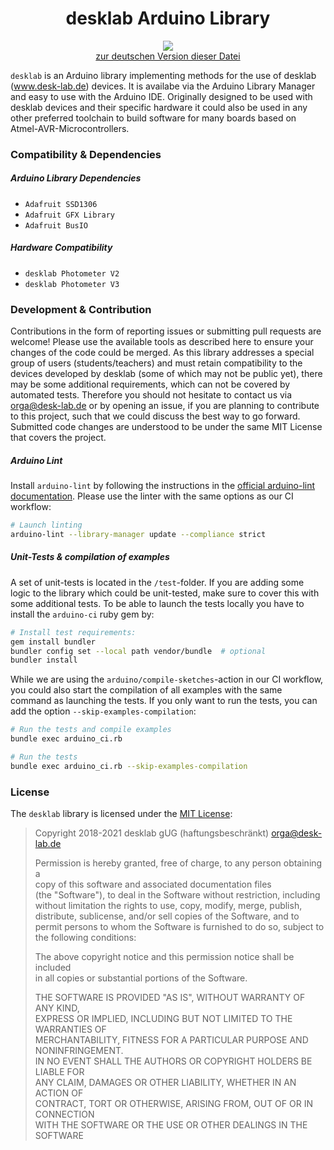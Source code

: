 <h1 align="center"> desklab Arduino Library </h1>
<p align="center">
<img align="center" src="https://www.ardu-badge.com/badge/desklab.svg?">
<br>
<a href="./README_DE.md">zur deutschen Version dieser Datei</a>
</p>

`desklab` is an Arduino library implementing methods for the use of desklab (www.desk-lab.de) devices. It is availabe via the Arduino Library Manager and easy to use with the Arduino IDE. Originally designed to be used with desklab devices and their specific hardware it could also be used in any other preferred toolchain to build software for many boards based on Atmel-AVR-Microcontrollers.

### Compatibility & Dependencies

##### Arduino Library Dependencies
 - `Adafruit SSD1306`
 - `Adafruit GFX Library`
 - `Adafruit BusIO`

##### Hardware Compatibility
  - `desklab Photometer V2`
  - `desklab Photometer V3`

### Development & Contribution
Contributions in the form of reporting issues or submitting pull requests are welcome! Please use the available tools as described here to ensure your changes of the code could be merged. As this library addresses a special group of users (students/teachers) and must retain compatibility to the devices developed by desklab (some of which may not be public yet), there may be some additional requirements, which can not be covered by automated tests. Therefore you should not hesitate to contact us via <orga@desk-lab.de> or by opening an issue, if you are planning to contribute to this project, such that we could discuss the best way to go forward. Submitted code changes are understood to be under the same MIT License that covers the project. 

##### Arduino Lint
Install `arduino-lint` by following the instructions in the [official arduino-lint documentation](https://arduino.github.io/arduino-lint/latest/installation/). Please use the linter with the same options as our CI workflow:

```bash
# Launch linting 
arduino-lint --library-manager update --compliance strict
```

##### Unit-Tests & compilation of examples
A set of unit-tests is located in the `/test`-folder. If you are adding some logic to the library which could be unit-tested, make sure to cover this with some additional tests. To be able to launch the tests locally you have to install the `arduino-ci` ruby gem by:

```bash
# Install test requirements: 
gem install bundler
bundler config set --local path vendor/bundle  # optional
bundler install
```

While we are using the `arduino/compile-sketches`-action in our CI workflow, you could also start the compilation of all examples with the same command as launching the tests. If you only want to run the tests, you can add the option `--skip-examples-compilation`:

```bash
# Run the tests and compile examples
bundle exec arduino_ci.rb

# Run the tests 
bundle exec arduino_ci.rb --skip-examples-compilation
```

### License

The `desklab` library is licensed under the [MIT License](https://opensource.org/licenses/MIT):

> Copyright 2018-2021 desklab gUG (haftungsbeschränkt) <orga@desk-lab.de>  
>
> Permission is hereby granted, free of charge, to any person obtaining a  
> copy of this software and associated documentation files  
> (the "Software"), to deal in the Software without restriction, including  
> without limitation the rights to use, copy, modify, merge, publish,  
> distribute, sublicense, and/or sell copies of the Software, and to  
> permit persons to whom the Software is furnished to do so, subject to  
> the following conditions:  
> 
> The above copyright notice and this permission notice shall be included  
> in all copies or substantial portions of the Software.  
> 
> THE SOFTWARE IS PROVIDED "AS IS", WITHOUT WARRANTY OF ANY KIND,  
> EXPRESS OR IMPLIED, INCLUDING BUT NOT LIMITED TO THE WARRANTIES OF  
> MERCHANTABILITY, FITNESS FOR A PARTICULAR PURPOSE AND NONINFRINGEMENT.  
> IN NO EVENT SHALL THE AUTHORS OR COPYRIGHT HOLDERS BE LIABLE FOR  
> ANY CLAIM, DAMAGES OR OTHER LIABILITY, WHETHER IN AN ACTION OF  
> CONTRACT, TORT OR OTHERWISE, ARISING FROM, OUT OF OR IN CONNECTION  
> WITH THE SOFTWARE OR THE USE OR OTHER DEALINGS IN THE SOFTWARE  
